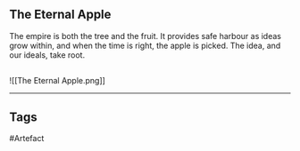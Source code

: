 ## The Eternal Apple
The empire is both the tree and the fruit.
It provides safe harbour as ideas grow within, and when the time is right, the apple is picked.
The idea, and our ideals, take root.
## 
![[The Eternal Apple.png]]

---
## Tags
#Artefact